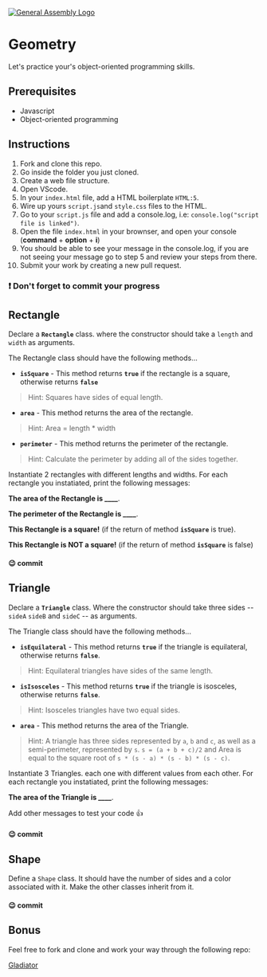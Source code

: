 [![General Assembly Logo](https://camo.githubusercontent.com/1a91b05b8f4d44b5bbfb83abac2b0996d8e26c92/687474703a2f2f692e696d6775722e636f6d2f6b6538555354712e706e67)](https://generalassemb.ly/education/web-development-immersive)


# Geometry

Let's practice your's object-oriented programming skills.

## Prerequisites

-   Javascript
-   Object-oriented programming

## Instructions

1.  Fork and clone this repo.
1.  Go inside the folder you just cloned.
1.  Create a web file structure.
1.  Open VScode.
1.  In your `index.html` file, add a HTML boilerplate `HTML:5`.
1.  Wire up yours `script.js`and `style.css` files to the HTML.
1.  Go to your `script.js` file and add a console.log, i.e: `console.log("script file is linked")`.
1.  Open the file `index.html` in your brownser, and open your console (**command** + **option** + **i**)
1.  You should be able to see your message in the console.log, if you are not seeing your message go to step 5 and review your steps from there. 
1.  Submit your work by creating a new pull request.

### :heavy_exclamation_mark: Don't forget to commit your progress

## Rectangle

Declare a **`Rectangle`** class. where the constructor should take a `length` and `width` as arguments.

The Rectangle class should have the following methods...
* **`isSquare`** - This method returns **`true`** if the rectangle is a square, otherwise returns **`false`**
> Hint: Squares have sides of equal length.

* **`area`** - This method returns the area of the rectangle.
> Hint: Area = length * width

* **`perimeter`** - This method returns the perimeter of the rectangle.
> Hint: Calculate the perimeter by adding all of the sides together.

Instantiate 2 rectangles with different lengths and widths.
For each rectangle you instatiated, print the following messages:

**The area of the Rectangle is \____**.

**The perimeter of the Rectangle is \____**.

**This Rectangle is a square!** (if the return of method **`isSquare`** is true).

**This Rectangle is NOT a square!** (if the return of method **`isSquare`** is false)

#### :wink: commit
## Triangle

Declare a **`Triangle`** class. Where the constructor should take three sides -- `sideA` `sideB` and `sideC` -- as arguments.

The Triangle class should have the following methods...
* **`isEquilateral`** - This method returns **`true`** if the triangle is equilateral, otherwise returns **`false`**.
> Hint: Equilateral triangles have sides of the same length.

* **`isIsosceles`** - This method returns **`true`** if the triangle is isosceles, otherwise returns **`false`**.
> Hint: Isosceles triangles have two equal sides.

* **`area`** - This method returns the area of the Triangle.
> Hint: A triangle has three sides represented by `a`, `b` and `c`, as well as a semi-perimeter, represented by `s`. `s = (a + b + c)/2` and Area is equal to the square root of `s * (s - a) * (s - b) * (s - c)`.

Instantiate 3 Triangles. each one with different values from each other.
For each rectangle you instatiated, print the following messages:

**The area of the Triangle is \____**.

Add other messages to test your code :+1:

#### :wink: commit

## Shape

Define a `Shape` class. It should have the number of sides and a color associated with it. Make the other classes inherit from it.

#### :wink: commit

## Bonus 

Feel free to fork and clone and work your way through the following repo: 

[Gladiator](https://git.generalassemb.ly/jdr-0622/js-gladiator/blob/master/readme.md)
